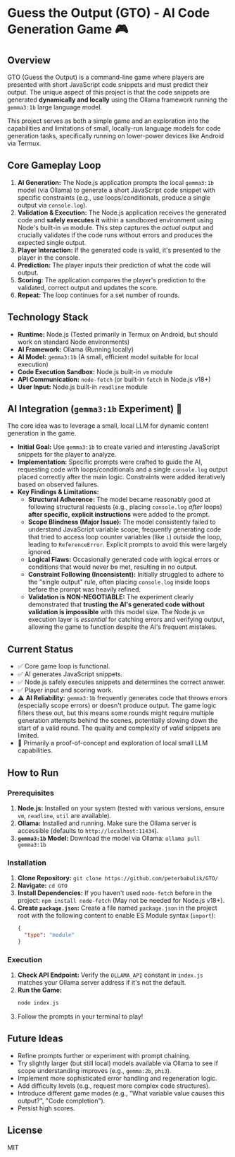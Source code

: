 # Guess the Output (GTO) - AI Code Generation Game 🎮

## Overview

GTO (Guess the Output) is a command-line game where players are presented with short JavaScript code snippets and must predict their output. The unique aspect of this project is that the code snippets are generated **dynamically and locally** using the Ollama framework running the `gemma3:1b` large language model.

This project serves as both a simple game and an exploration into the capabilities and limitations of small, locally-run language models for code generation tasks, specifically running on lower-power devices like Android via Termux.

## Core Gameplay Loop

1.  **AI Generation:** The Node.js application prompts the local `gemma3:1b` model (via Ollama) to generate a short JavaScript code snippet with specific constraints (e.g., use loops/conditionals, produce a single output via `console.log`).
2.  **Validation & Execution:** The Node.js application receives the generated code and **safely executes it** within a sandboxed environment using Node's built-in `vm` module. This step captures the *actual* output and crucially validates if the code runs without errors and produces the expected single output.
3.  **Player Interaction:** If the generated code is valid, it's presented to the player in the console.
4.  **Prediction:** The player inputs their prediction of what the code will output.
5.  **Scoring:** The application compares the player's prediction to the validated, correct output and updates the score.
6.  **Repeat:** The loop continues for a set number of rounds.

## Technology Stack

*   **Runtime:** Node.js (Tested primarily in Termux on Android, but should work on standard Node environments)
*   **AI Framework:** Ollama (Running locally)
*   **AI Model:** `gemma3:1b` (A small, efficient model suitable for local execution)
*   **Code Execution Sandbox:** Node.js built-in `vm` module
*   **API Communication:** `node-fetch` (or built-in `fetch` in Node.js v18+)
*   **User Input:** Node.js built-in `readline` module

## AI Integration (`gemma3:1b` Experiment) 🧠

The core idea was to leverage a small, local LLM for dynamic content generation in the game.

*   **Initial Goal:** Use `gemma3:1b` to create varied and interesting JavaScript snippets for the player to analyze.
*   **Implementation:** Specific prompts were crafted to guide the AI, requesting code with loops/conditionals and a single `console.log` output placed correctly after the main logic. Constraints were added iteratively based on observed failures.
*   **Key Findings & Limitations:**
    *   **Structural Adherence:** The model became reasonably good at following structural requests (e.g., placing `console.log` *after* loops) **after specific, explicit instructions** were added to the prompt.
    *   **Scope Blindness (Major Issue):** The model consistently failed to understand JavaScript variable scope, frequently generating code that tried to access loop counter variables (like `i`) *outside* the loop, leading to `ReferenceError`. Explicit prompts to avoid this were largely ignored.
    *   **Logical Flaws:** Occasionally generated code with logical errors or conditions that would never be met, resulting in no output.
    *   **Constraint Following (Inconsistent):** Initially struggled to adhere to the "single output" rule, often placing `console.log` inside loops before the prompt was heavily refined.
    *   **Validation is NON-NEGOTIABLE:** The experiment clearly demonstrated that **trusting the AI's generated code without validation is impossible** with this model size. The Node.js `vm` execution layer is *essential* for catching errors and verifying output, allowing the game to function despite the AI's frequent mistakes.

## Current Status

*   ✅ Core game loop is functional.
*   ✅ AI generates JavaScript snippets.
*   ✅ Node.js safely executes snippets and determines the correct answer.
*   ✅ Player input and scoring work.
*   ⚠️ **AI Reliability:** `gemma3:1b` frequently generates code that throws errors (especially scope errors) or doesn't produce output. The game logic filters these out, but this means some rounds might require multiple generation attempts behind the scenes, potentially slowing down the start of a valid round. The quality and complexity of *valid* snippets are limited.
*   🧪 Primarily a proof-of-concept and exploration of local small LLM capabilities.

## How to Run

### Prerequisites

1.  **Node.js:** Installed on your system (tested with various versions, ensure `vm`, `readline`, `util` are available).
2.  **Ollama:** Installed and running. Make sure the Ollama server is accessible (defaults to `http://localhost:11434`).
3.  **`gemma3:1b` Model:** Download the model via Ollama: `ollama pull gemma3:1b`

### Installation

1.  **Clone Repository:** `git clone https://github.com/peterbabulik/GTO/`
2.  **Navigate:** `cd GTO`
3.  **Install Dependencies:** If you haven't used `node-fetch` before in the project: `npm install node-fetch` (May not be needed for Node.js v18+).
4.  **Create `package.json`:** Create a file named `package.json` in the project root with the following content to enable ES Module syntax (`import`):
    ```json
    {
      "type": "module"
    }
    ```

### Execution

1.  **Check API Endpoint:** Verify the `OLLAMA_API` constant in `index.js` matches your Ollama server address if it's not the default.
2.  **Run the Game:**
    ```bash
    node index.js
    ```
3.  Follow the prompts in your terminal to play!

## Future Ideas

*   Refine prompts further or experiment with prompt chaining.
*   Try slightly larger (but still local) models available via Ollama to see if scope understanding improves (e.g., `gemma:2b`, `phi3`).
*   Implement more sophisticated error handling and regeneration logic.
*   Add difficulty levels (e.g., request more complex code structures).
*   Introduce different game modes (e.g., "What variable value causes this output?", "Code completion").
*   Persist high scores.

## License

MIT
